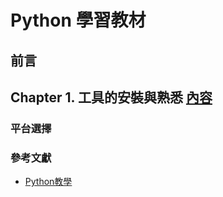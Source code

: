 # Python 學習教材
## 前言
## Chapter 1. 工具的安裝與熟悉 [內容](ch1/README.md)
### 平台選擇
### 


### 參考文獻
+ [Python教學](https://www.learncodewithmike.com/2019/11/python46.html)
